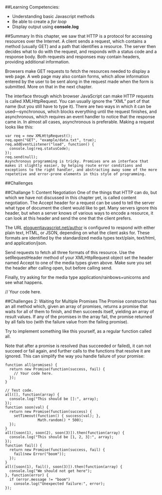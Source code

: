 ##Learning Competencies:
* Understanding basic Javascript methods
* Be able to create a *for loop*
* Display output using **console.log**

##Summary
In this chapter, we saw that HTTP is a protocol for accessing resources over the Internet. A client sends a request, which contains a method (usually GET) and a path that identifies a resource. The server then decides what to do with the request, and responds with a status code and a response body. Both requests and responses may contain headers, providing additional information.

Browsers make GET requests to fetch the resources needed to display a web page. A web page may also contain forms, which allow information entered by the user to be sent along in the request made when the form is submitted. More on that in the next chapter.

The interface through which browser JavaScript can make HTTP requests is called XMLHttpRequest. You can usually ignore the “XML” part of that name (but you still have to type it). There are two ways in which it can be used—synchronous, which blocks everything until the request finishes, and asynchronous, which requires an event handler to notice that the response came in. In almost all cases, asynchronous is preferable. Making a request looks like this:

```
var req = new XMLHttpRequest();
req.open("GET", "example/data.txt", true);
req.addEventListener("load", function() {
  console.log(req.statusCode);
});
req.send(null);
Asynchronous programming is tricky. Promises are an interface that makes it slightly easier, by helping route error conditions and exceptions to the right handler, and abstracting away some of the more repetetive and error-prone elements in this style of programming.
```

##Challenges

##Challange 1: Content Negotiation
One of the things that HTTP can do, but which we have not discussed in this chapter yet, is called content negotiation. The Accept header for a request can be used to tell the server what type of document the client would like to get. Many servers ignore this header, but when a server knows of various ways to encode a resource, it can look at this header and send the one that the client prefers.

The URL <a href="eloquentjavascript.net/author">eloquentjavascript.net/author</a> is configured to respond with either plain text, HTML, or JSON, depending on what the client asks for. These formats are identified by the standardized media types text/plain, text/html, and application/json.

Send requests to fetch all three formats of this resource. Use the setRequestHeader method of your XMLHttpRequest object set the header named Accept to one of the media types given above. Make sure you set the header after calling open, but before calling send.

Finally, try asking for the media type application/rainbows+unicorns and see what happens.

// Your code here.

##Challenges 2: Waiting for Multiple Promises
The Promise constructor has an all method which, given an array of promises, returns a promise that waits for all of them to finish, and then succeeds itself, yielding an array of result values. If any of the promises in the array fail, the promise returned by all fails too (with the failure value from the failing promise).

Try to implement something like this yourself, as a regular function called all.

Note that after a promise is resolved (has succeeded or failed), it can not succeed or fail again, and further calls to the functions that resolve it are ignored. This can simplify the way you handle failure of your promise:

```
function all(promises) {
  return new Promise(function(success, fail) {
    // Your code here.
  });
}

// Test code.
all([], function(array) {
  console.log("This should be []:", array);
});
function soon(val) {
  return new Promise(function(success) {
    setTimeout(function() { success(val); },
               Math.random() * 500);
  });
}
all([soon(1), soon(2), soon(3)]).then(function(array) {
  console.log("This should be [1, 2, 3]:", array);
});
function fail() {
  return new Promise(function(success, fail) {
    fail(new Error("boom"));
  });
}
all([soon(1), fail(), soon(3)]).then(function(array) {
  console.log("We should not get here");
}, function(error) {
  if (error.message != "boom")
    console.log("Unexpected failure:", error);
});
```
